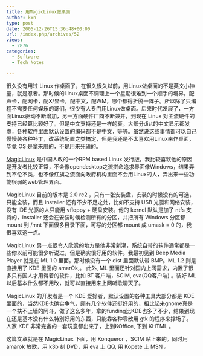 ```yaml
---
title: 用MagicLinux做桌面
author: kxn
type: post
date: 2005-12-26T15:36:48+00:00
url: /index.php/archives/52
views:
  - 2876
categories:
  - Software
  - Tech Notes

---
```

很久没有用过 Linux 作桌面了，在很久很久以前，用Linux做桌面的不是英文小神童，就是忍者。那时候的Linux桌面不调理上一个星期很难到一个顺手的境界。配声卡，配网卡，配X/显卡，配中文，配WM，哪个都得折腾一阵子。所以除了只编程不需要任何娱乐的哥们，很少有人专门用Linux做桌面。后来时代发展了，一方面Linux驱动不断增加，另一方面硬件厂商不断兼并，到现在 Linux 对主流硬件的支持已经算比较好了。但是中文支持还是一样的衰。大部分dist的中文显示都发虚，各种软件里面默认设置的编码都不是中文，等等。虽然说这些事情都可以自己慢慢装各种补丁，改系统配置之类搞定，但是我还是不太喜欢用Linux来作桌面，毕竟 OS 是拿来用的，不是用来死磕的。

[MagicLinux][1] 是中国人改的一个RPM based Linux 发行版，我比较喜欢他的原因是开发者比较正常，不会像opendesktop之流拼命追求界面像Windows，结果弄到不伦不类，也不像红旗之流面向政府机构里面不会用Linux的人，弄出来一些功能很弱的web管理界面。

MagicLinux 目前的版本是 2.0 rc2 ，只有一张安装盘，安装的时候没有的可选，只能全装，而且 installer 还有不少不足之处，比如不支持 USB 光驱和网络安装，没有 IDE 光驱的人只能用 vfloppy + 硬盘安装。他的 kernel 默认是加了 ntfs 支持的，installer 还会在安装时候检测所有的分区，并把所有 Windows 分区都 mount 到 /mnt 下面很多目录下面，可写的分区都 mount 成 umask = 0 的，我很喜欢这一点。

MagicLinux 另一点很令人欣赏的地方是他非常新潮，系统自带的软件通常都是一些你以前可能很少听说过，但是确实很好用的软件。我最初见到 Beep Media Player 就是在 ML 1.0 里面。那时候没有一个 dist 里面默认带 BMP。ML 1.2 则是直接用了 KDE 里面的 amarOk,。 此外, ML 里面还针对国内上网需求，内置了很多只有国人才用得着的软件，比如 BT 客户端，SCIM, eva(QQ客户端) 。装好 ML 以后基本什么都不用改，就可以直接用来上网听歌聊天了。

MagicLinux 的开发者是一个 KDE 爱好者，默认设置的各种工具大部分都是 KDE 里面的，当然KDE也确实争气，颇有几个软件还挺好用的，相比起来gnome真是一个扶不上墙的阿斗，做了这么多年，拿的funding比KDE也多了不少，结果到现在还是基本没有什么特别好用的东西，只能靠各种零散用 gtk 的程序来撑场子。人家 KDE 非常完备的一套玩意都出来了，上到KOffice, 下到 KHTML 。

这篇文章就是在 MagicLinux 下面，用 Konqueror ，SCIM 贴上来的。同时用 amarok 放歌，用 k3b 刻 DVD，用 eva 上 QQ, 用 Kopete 上 MSN 。

 [1]: http://www.magiclinux.org